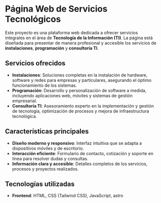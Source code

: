 # Página Web de Servicios Tecnológicos

Este proyecto es una plataforma web dedicada a ofrecer servicios integrales en el área de **Tecnología de la Información (TI)**. La página está diseñada para presentar de manera profesional y accesible los servicios de **instalaciones**, **programación** y **consultoría TI**.

## Servicios ofrecidos

- **Instalaciones**: Soluciones completas en la instalación de hardware, software y redes para empresas y particulares, asegurando el óptimo funcionamiento de los sistemas.
- **Programación**: Desarrollo y personalización de software a medida, incluyendo aplicaciones web, móviles y sistemas de gestión empresarial.
- **Consultoría TI**: Asesoramiento experto en la implementación y gestión de tecnología, optimización de procesos y mejora de infraestructura tecnológica.

## Características principales

- **Diseño moderno y responsivo**: Interfaz intuitiva que se adapta a dispositivos móviles y de escritorio.
- **Interacción eficiente**: Formulario de contacto, cotización y soporte en línea para resolver dudas y consultas.
- **Información clara y accesible**: Detalles completos de los servicios, procesos y proyectos realizados.

## Tecnologías utilizadas

- **Frontend**: HTML, CSS (Tailwind CSS), JavaScript, astro



